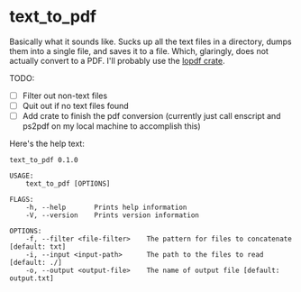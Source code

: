 # text_to_pdf
Basically what it sounds like. Sucks up all the text files in a directory, dumps them into a single file, and saves it to a file. Which, glaringly, does not actually convert to a PDF. I'll probably use the [lopdf crate](https://crates.io/crates/lopdf).

TODO:
- [ ] Filter out non-text files
- [ ] Quit out if no text files found
- [ ] Add crate to finish the pdf conversion (currently just call enscript and ps2pdf on my local machine to accomplish this)

 Here's the help text:
```
text_to_pdf 0.1.0

USAGE:
    text_to_pdf [OPTIONS]

FLAGS:
    -h, --help       Prints help information
    -V, --version    Prints version information

OPTIONS:
    -f, --filter <file-filter>    The pattern for files to concatenate [default: txt]
    -i, --input <input-path>      The path to the files to read [default: ./]
    -o, --output <output-file>    The name of output file [default: output.txt]
```